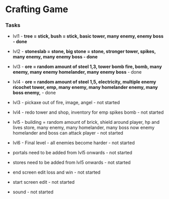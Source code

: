 <h1>
	<b>Crafting Game</b>
</h1>

### Tasks

- lvl1 - **tree = stick, bush = stick, basic tower, many enemy, enemy boss - done**

- lvl2 - **stoneslab = stone, big stone = stone, stronger tower, spikes, many enemy, many enemy boss - done**

- lvl3 - **ore = random amount of steel 1,3, tower bomb fire, bomb, many enemy, many enemy homelander, many enemy boss** - done

- lvl4 - **ore = random amount of steel 1,5, electricity, multiple enemy ricochet tower, emp, many enemy, many homelander enemy, many boss enemy,** - done

- lvl3 - pickaxe out of fire, image, angel - not started

- lvl4 - redo tower and shop, inventory for emp spikes bomb - not started

- lvl5 - building = random amount of brick,  shield around player, hp and lives store, many enemy, many homelander, many boss now enemy homelander and boss can attack player - not started

- lvl6 - Final level - all enemies become harder - not started


- portals need to be added from lvl5 onwards - not started

- stores need to be added from lvl5 onwards - not started

- end screen edit loss and win - not started

- start screen edit - not started

- sound - not started

 

